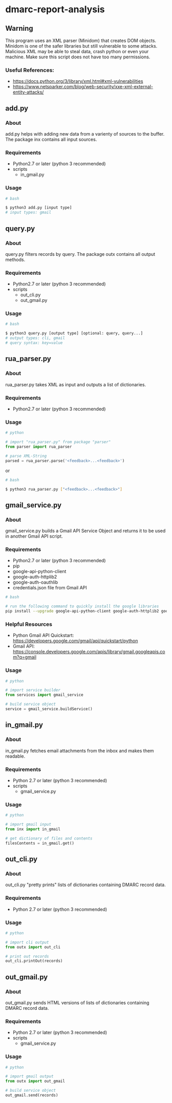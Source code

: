# dmarc-report-analysis
## Warning
This program uses an XML parser (Minidom) that creates DOM objects. Minidom is one of the safer libraries but still vulnerable to some attacks. Malicious XML may be able to steal data, crash python or even your machine. Make sure this script does not have too many permissions.
### Useful References:
- https://docs.python.org/3/library/xml.html#xml-vulnerabilities
- https://www.netsparker.com/blog/web-security/xxe-xml-external-entity-attacks/
## add.py
### About
add.py helps with adding new data from a varienty of sources to the buffer. The package inx contains all input sources.
### Requirements
- Python2.7 or later (python 3 recommended)
- scripts
    - in_gmail.py
### Usage
```bash
# bash

$ python3 add.py [input type]
# input types: gmail
```
## query.py
### About
query.py filters records by query. The package outx contains all output methods.
### Requirements
- Python2.7 or later (python 3 recommended)
- scripts
    - out_cli.py
    - out_gmail.py
### Usage
```bash
# bash

$ python3 query.py [output type] [optional: query, query...]
# output types: cli, gmail
# query syntax: key=value
```
## rua_parser.py
### About
rua_parser.py takes XML as input and outputs a list of dictionaries.
### Requirements
- Python2.7 or later (python 3 recommended)
### Usage
```python
# python

# import "rua_parser.py" from package "parser"
from parser import rua_parser

# parse XML-String
parsed = rua_parser.parse('<feedback>...<feedback>')
```
or
```bash
# bash

$ python3 rua_parser.py ["<feedback>...<feedback>"]
```
## gmail_service.py
### About
gmail_service.py builds a Gmail API Service Object and returns it to be used in another Gmail API script.
### Requirements
- Python2.7 or later (python 3 recommended)
- pip
- google-api-python-client
- google-auth-httplib2
- google-auth-oauthlib
- credentials.json file from Gmail API
```bash
# bash

# run the following command to quickly install the google libraries
pip install --upgrade google-api-python-client google-auth-httplib2 google-auth-oauthlib
```
### Helpful Resources
- Python Gmail API Quickstart: https://developers.google.com/gmail/api/quickstart/python
- Gmail API: https://console.developers.google.com/apis/library/gmail.googleapis.com?q=gmail
### Usage
```python
# python

# import service builder
from services import gmail_service

# build service object
service = gmail_service.buildService()
```
## in_gmail.py
### About
in_gmail.py fetches email attachments from the inbox and makes them readable.
### Requirements
- Python 2.7 or later (python 3 recommended)
- scripts
    - gmail_service.py
### Usage
```python
# python

# import gmail input
from inx import in_gmail

# get dictionary of files and contents
filesContents = in_gmail.get()
```
## out_cli.py
### About
out_cli.py "pretty prints" lists of dictionaries containing DMARC record data.
### Requirements
- Python 2.7 or later (python 3 recommended)
### Usage
```python
# python

# import cli output
from outx import out_cli

# print out records
out_cli.printOut(records)
```
## out_gmail.py
### About
out_gmail.py sends HTML versions of lists of dictionaries containing DMARC record data.
### Requirements
- Python 2.7 or later (python 3 recommended)
- scripts
    - gmail_service.py
### Usage
```python
# python

# import gmail output
from outx import out_gmail

# build service object
out_gmail.send(records)
```
